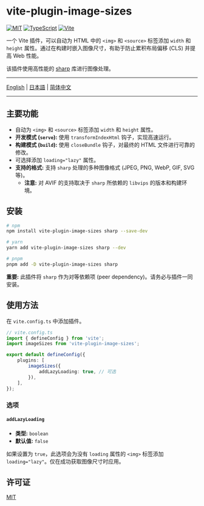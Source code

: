 # vite-plugin-image-sizes

[![MIT](https://img.shields.io/badge/License-MIT-green.svg?style=flat-square)](./LICENSE)
[![TypeScript](https://img.shields.io/badge/TypeScript-3178c6?style=flat-square&logo=typescript&logoColor=white)](https://www.typescriptlang.org/)
[![Vite](https://img.shields.io/badge/Vite-646cff?style=flat-square&logo=Vite&logoColor=white)](https://vitejs.dev/)

一个 Vite 插件，可以自动为 HTML 中的 `<img>` 和 `<source>` 标签添加 `width` 和 `height` 属性。通过在构建时嵌入图像尺寸，有助于防止累积布局偏移 (CLS) 并提高 Web 性能。

该插件使用高性能的 [sharp](https://sharp.pixelplumbing.com/) 库进行图像处理。

---

[English](./README.md) | [日本語](./README.ja.md) | [简体中文](./README.zh-CN.md)

---

## 主要功能

-   自动为 `<img>` 和 `<source>` 标签添加 `width` 和 `height` 属性。
-   **开发模式 (`serve`):** 使用 `transformIndexHtml` 钩子，实现高速运行。
-   **构建模式 (`build`):** 使用 `closeBundle` 钩子，对最终的 HTML 文件进行可靠的修改。
-   可选择添加 `loading="lazy"` 属性。
-   **支持的格式:** 支持 `sharp` 处理的多种图像格式 (JPEG, PNG, WebP, GIF, SVG 等)。
    -   **注意:** 对 AVIF 的支持取决于 `sharp` 所依赖的 `libvips` 的版本和构建环境。

## 安装

```bash
# npm
npm install vite-plugin-image-sizes sharp --save-dev

# yarn
yarn add vite-plugin-image-sizes sharp --dev

# pnpm
pnpm add -D vite-plugin-image-sizes sharp
```

**重要:** 此插件将 `sharp` 作为对等依赖项 (peer dependency)。请务必与插件一同安装。

## 使用方法

在 `vite.config.ts` 中添加插件。

```typescript
// vite.config.ts
import { defineConfig } from 'vite';
import imageSizes from 'vite-plugin-image-sizes';

export default defineConfig({
    plugins: [
        imageSizes({
            addLazyLoading: true, // 可选
        }),
    ],
});
```

### 选项

#### `addLazyLoading`

-   **类型:** `boolean`
-   **默认值:** `false`

如果设置为 `true`，此选项会为没有 `loading` 属性的 `<img>` 标签添加 `loading="lazy"`。仅在成功获取图像尺寸时应用。

## 许可证

[MIT](./LICENSE) 